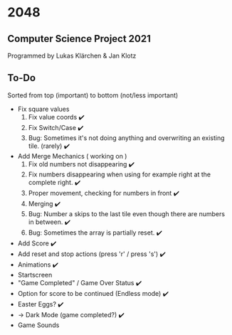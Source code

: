 # 2048

## Computer Science Project 2021
Programmed by Lukas Klärchen & Jan Klotz

## To-Do
Sorted from top (important) to bottom (not/less important)

* Fix square values
  1. Fix value coords ✔️
  2. Fix Switch/Case ✔️
  3. Bug: Sometimes it's not doing anything and overwriting an existing tile. (rarely) ✔️
* Add Merge Mechanics ( working on )
  1. Fix old numbers not disappearing ✔️
  2. Fix numbers disappearing when using for example right at the complete right. ✔️
  2. Proper movement, checking for numbers in front ✔️
  3. Merging ✔️
  4. Bug: Number a skips to the last tile even though there are numbers in between. ✔️
  5. Bug: Sometimes the array is partially reset. ✔️
* Add Score ✔️
* Add reset and stop actions (press 'r' / press 's') ✔️
* Animations ✔️
* Startscreen
* "Game Completed" / Game Over Status ✔️
* Option for score to be continued (Endless mode) ✔️
* Easter Eggs? ✔️
* -> Dark Mode (game completed?) ✔️
* Game Sounds
